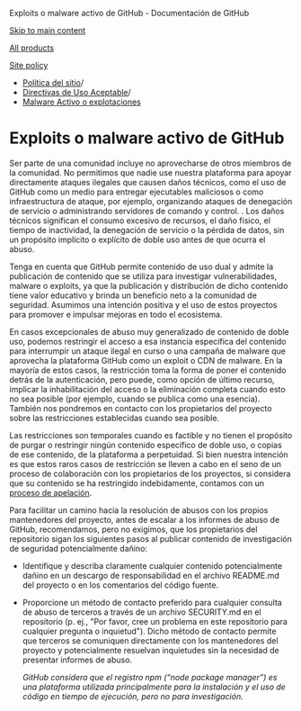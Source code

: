 Exploits o malware activo de GitHub - Documentación de GitHub

[Skip to main content](#main-content)

[All products](/es)

[Site policy](/site-policy)

* [Política del sitio](/es/site-policy)/
* [Directivas de Uso Aceptable](/es/site-policy/acceptable-use-policies)/
* [Malware Activo o explotaciones](/es/site-policy/acceptable-use-policies/github-active-malware-or-exploits)

Exploits o malware activo de GitHub
==========

Ser parte de una comunidad incluye no aprovecharse de otros miembros de la comunidad. No permitimos que nadie use nuestra plataforma para apoyar directamente ataques ilegales que causen daños técnicos, como el uso de GitHub como un medio para entregar ejecutables maliciosos o como infraestructura de ataque, por ejemplo, organizando ataques de denegación de servicio o administrando servidores de comando y control. . Los daños técnicos significan el consumo excesivo de recursos, el daño físico, el tiempo de inactividad, la denegación de servicio o la pérdida de datos, sin un propósito implícito o explícito de doble uso antes de que ocurra el abuso.

Tenga en cuenta que GitHub permite contenido de uso dual y admite la publicación de contenido que se utiliza para investigar vulnerabilidades, malware o exploits, ya que la publicación y distribución de dicho contenido tiene valor educativo y brinda un beneficio neto a la comunidad de seguridad. Asumimos una intención positiva y el uso de estos proyectos para promover e impulsar mejoras en todo el ecosistema.

En casos excepcionales de abuso muy generalizado de contenido de doble uso, podemos restringir el acceso a esa instancia específica del contenido para interrumpir un ataque ilegal en curso o una campaña de malware que aprovecha la plataforma GitHub como un exploit o CDN de malware. En la mayoría de estos casos, la restricción toma la forma de poner el contenido detrás de la autenticación, pero puede, como opción de último recurso, implicar la inhabilitación del acceso o la eliminación completa cuando esto no sea posible (por ejemplo, cuando se publica como una esencia). También nos pondremos en contacto con los propietarios del proyecto sobre las restricciones establecidas cuando sea posible.

Las restricciones son temporales cuando es factible y no tienen el propósito de purgar o restringir ningún contenido específico de doble uso, o copias de ese contenido, de la plataforma a perpetuidad. Si bien nuestra intención es que estos raros casos de restricción se lleven a cabo en el seno de un proceso de colaboración con los propietarios de los proyectos, si considera que su contenido se ha restringido indebidamente, contamos con un [proceso de apelación](/es/site-policy/acceptable-use-policies/github-appeal-and-reinstatement).

Para facilitar un camino hacia la resolución de abusos con los propios mantenedores del proyecto, antes de escalar a los informes de abuso de GitHub, recomendamos, pero no exigimos, que los propietarios del repositorio sigan los siguientes pasos al publicar contenido de investigación de seguridad potencialmente dañino:

* Identifique y describa claramente cualquier contenido potencialmente dañino en un descargo de responsabilidad en el archivo README.md del proyecto o en los comentarios del código fuente.

* Proporcione un método de contacto preferido para cualquier consulta de abuso de terceros a través de un archivo SECURITY.md en el repositorio (p. ej., "Por favor, cree un problema en este repositorio para cualquier pregunta o inquietud"). Dicho método de contacto permite que terceros se comuniquen directamente con los mantenedores del proyecto y potencialmente resuelvan inquietudes sin la necesidad de presentar informes de abuso.

  *GitHub considera que el registro npm (“node package manager”) es una plataforma utilizada principalmente para la instalación y el uso de código en tiempo de ejecución, pero no para investigación.*
